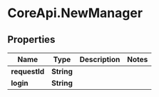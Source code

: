 # CoreApi.NewManager

## Properties
Name | Type | Description | Notes
------------ | ------------- | ------------- | -------------
**requestId** | **String** |  | 
**login** | **String** |  | 


